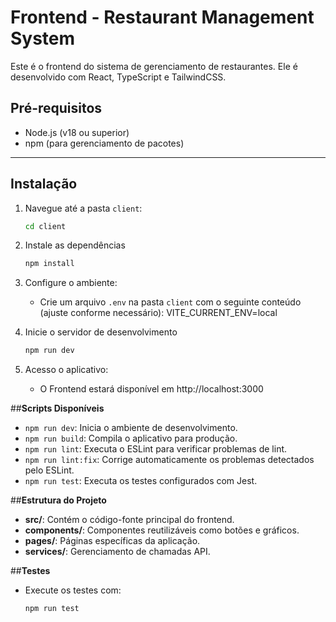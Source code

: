 # Frontend - Restaurant Management System

Este é o frontend do sistema de gerenciamento de restaurantes. Ele é desenvolvido com React, TypeScript e TailwindCSS.

## **Pré-requisitos**
- Node.js (v18 ou superior)
- npm (para gerenciamento de pacotes)

---

## **Instalação**

1. Navegue até a pasta `client`:
   ```bash
   cd client
   ```

2. Instale as dependências
    ```bash
    npm install
    ```

3. Configure o ambiente:
    - Crie um arquivo `.env` na pasta `client` com o seguinte conteúdo (ajuste conforme necessário):
    VITE_CURRENT_ENV=local

4. Inicie o servidor de desenvolvimento
    ```bash
    npm run dev
    ```

5. Acesso o aplicativo:
    - O Frontend estará disponível em http://localhost:3000

##**Scripts Disponíveis**
- `npm run dev`: Inicia o ambiente de desenvolvimento.
- `npm run build`: Compila o aplicativo para produção.
- `npm run lint`: Executa o ESLint para verificar problemas de lint.
- `npm run lint:fix`: Corrige automaticamente os problemas detectados pelo ESLint.
- `npm run test`: Executa os testes configurados com Jest.

##**Estrutura do Projeto**
- **src/**: Contém o código-fonte principal do frontend.
- **components/**: Componentes reutilizáveis como botões e gráficos.
- **pages/**: Páginas específicas da aplicação.
- **services/**: Gerenciamento de chamadas API.

##**Testes**
- Execute os testes com:
    ```bash
    npm run test
    ```
